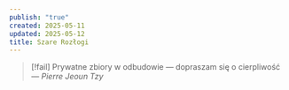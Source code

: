 ```yaml
---
publish: "true"
created: 2025-05-11
updated: 2025-05-12
title: Szare Rozłogi
---
```

>[!fail] Prywatne zbiory w odbudowie — dopraszam się o cierpliwość
>— *Pierre Jeoun Tzy*  